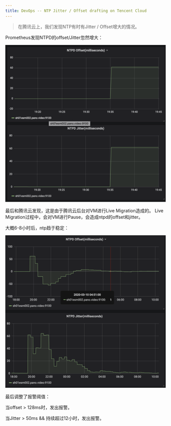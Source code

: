 ```yaml
---
title: DevOps -- NTP Jitter / Offset drafting on Tencent Cloud
---
```




> 在腾讯云上，我们发现NTP有时有Jitter / Offset增大的情况。



Prometheus发现NTPD的offset/Jitter忽然增大：

![image-20200310112546667](https://raw.githubusercontent.com/LipingMao/LipingMao.github.io/master/_posts/picture/image-20200310112546667.png)



最后和腾讯云发现，这是由于腾讯云后台对VM进行Live Migration造成的。 Live Migration过程中，会对VM进行Pause，会造成ntpd的offset和jitter。



大概6-8小时后，ntp趋于稳定：

![image-20200310114326103](https://raw.githubusercontent.com/LipingMao/LipingMao.github.io/master/_posts/picture/image-20200310114326103.png)



最后调整了报警阈值：

当offset > 128ms时，发出报警。

当Jitter > 50ms && 持续超过12小时，发出报警。


